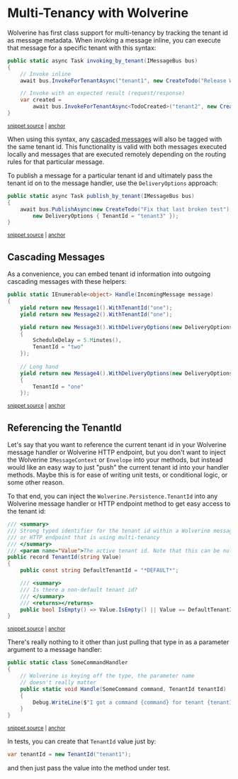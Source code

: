 # Multi-Tenancy with Wolverine

Wolverine has first class support for multi-tenancy by tracking the tenant id as message metadata. When invoking a message
inline, you can execute that message for a specific tenant with this syntax:

<!-- snippet: sample_invoking_by_tenant -->
<a id='snippet-sample_invoking_by_tenant'></a>
```cs
public static async Task invoking_by_tenant(IMessageBus bus)
{
    // Invoke inline
    await bus.InvokeForTenantAsync("tenant1", new CreateTodo("Release Wolverine 1.0"));

    // Invoke with an expected result (request/response)
    var created =
        await bus.InvokeForTenantAsync<TodoCreated>("tenant2", new CreateTodo("Update the Documentation"));
}
```
<sup><a href='https://github.com/JasperFx/wolverine/blob/main/src/Samples/MultiTenantedTodoService/MultiTenantedTodoWebService.Tests/end_to_end.cs#L96-L108' title='Snippet source file'>snippet source</a> | <a href='#snippet-sample_invoking_by_tenant' title='Start of snippet'>anchor</a></sup>
<!-- endSnippet -->

When using this syntax, any [cascaded messages](/guide/handlers/cascading) will also be tagged with the same tenant id.
This functionality is valid with both messages executed locally and messages that are executed remotely depending on 
the routing rules for that particular message.

To publish a message for a particular tenant id and ultimately pass the tenant id on to the message handler, use
the `DeliveryOptions` approach:

<!-- snippet: sample_publish_by_tenant -->
<a id='snippet-sample_publish_by_tenant'></a>
```cs
public static async Task publish_by_tenant(IMessageBus bus)
{
    await bus.PublishAsync(new CreateTodo("Fix that last broken test"),
        new DeliveryOptions { TenantId = "tenant3" });
}
```
<sup><a href='https://github.com/JasperFx/wolverine/blob/main/src/Samples/MultiTenantedTodoService/MultiTenantedTodoWebService.Tests/end_to_end.cs#L110-L118' title='Snippet source file'>snippet source</a> | <a href='#snippet-sample_publish_by_tenant' title='Start of snippet'>anchor</a></sup>
<!-- endSnippet -->

## Cascading Messages

As a convenience, you can embed tenant id information into outgoing cascading messages with these helpers:

<!-- snippet: sample_using_tenant_id_and_cascading_messages -->
<a id='snippet-sample_using_tenant_id_and_cascading_messages'></a>
```cs
public static IEnumerable<object> Handle(IncomingMessage message)
{
    yield return new Message1().WithTenantId("one");
    yield return new Message2().WithTenantId("one");

    yield return new Message3().WithDeliveryOptions(new DeliveryOptions
    {
        ScheduleDelay = 5.Minutes(),
        TenantId = "two"
    });
    
    // Long hand
    yield return new Message4().WithDeliveryOptions(new DeliveryOptions
    {
        TenantId = "one"
    });
```
<sup><a href='https://github.com/JasperFx/wolverine/blob/main/src/Samples/DocumentationSamples/using_group_ids.cs#L32-L51' title='Snippet source file'>snippet source</a> | <a href='#snippet-sample_using_tenant_id_and_cascading_messages' title='Start of snippet'>anchor</a></sup>
<!-- endSnippet -->

## Referencing the TenantId <Badge type="tip" text="3.6" />

Let's say that you want to reference the current tenant id in your Wolverine message handler or Wolverine HTTP endpoint,
but you don't want to inject the Wolverine `IMessageContext` or `Envelope` into your methods, but instead would like
an easy way to just "push" the current tenant id into your handler methods. Maybe this is for ease of writing unit tests,
or conditional logic, or some other reason.

To that end, you can inject the `Wolverine.Persistence.TenantId` into any Wolverine message handler or HTTP endpoint method
to get easy access to the tenant id:

<!-- snippet: sample_TenantId -->
<a id='snippet-sample_tenantid'></a>
```cs
/// <summary>
/// Strong typed identifier for the tenant id within a Wolverine message handler
/// or HTTP endpoint that is using multi-tenancy
/// </summary>
/// <param name="Value">The active tenant id. Note that this can be null</param>
public record TenantId(string Value)
{
    public const string DefaultTenantId = "*DEFAULT*";

    /// <summary>
    /// Is there a non-default tenant id?
    /// </summary>
    /// <returns></returns>
    public bool IsEmpty() => Value.IsEmpty() || Value == DefaultTenantId;
}
```
<sup><a href='https://github.com/JasperFx/wolverine/blob/main/src/Wolverine/Persistence/TenantId.cs#L9-L27' title='Snippet source file'>snippet source</a> | <a href='#snippet-sample_tenantid' title='Start of snippet'>anchor</a></sup>
<!-- endSnippet -->

There's really nothing to it other than just pulling that type in as a parameter argument to a message handler:

<!-- snippet: sample_injecting_tenant_id -->
<a id='snippet-sample_injecting_tenant_id'></a>
```cs
public static class SomeCommandHandler
{
    // Wolverine is keying off the type, the parameter name
    // doesn't really matter
    public static void Handle(SomeCommand command, TenantId tenantId)
    {
        Debug.WriteLine($"I got a command {command} for tenant {tenantId.Value}");
    }
}
```
<sup><a href='https://github.com/JasperFx/wolverine/blob/main/src/Testing/CoreTests/Acceptance/multi_tenancy.cs#L108-L120' title='Snippet source file'>snippet source</a> | <a href='#snippet-sample_injecting_tenant_id' title='Start of snippet'>anchor</a></sup>
<!-- endSnippet -->

In tests, you can create that `TenantId` value just by:

```csharp
var tenantId = new TenantId("tenant1");
```

and then just pass the value into the method under test.
